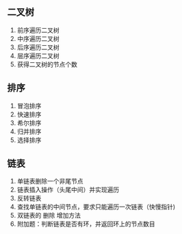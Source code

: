 ## 二叉树

1. 前序遍历二叉树 
2. 中序遍历二叉树 
3. 后序遍历二叉树 
4. 层序遍历二叉树 
5. 获得二叉树的节点个数

## 排序
 
1. 冒泡排序
2. 快速排序
3. 希尔排序
4. 归并排序
5. 选择排序

## 链表

1. 单链表删除一个非尾节点
2. 链表插入操作（头尾中间）并实现遍历
3. 反转链表
4. 查找单链表的中间节点，要求只能遍历一次链表（快慢指针)
5. 双链表的 删除 增加方法
6. 附加题：判断链表是否有环，并返回环上的节点数目
